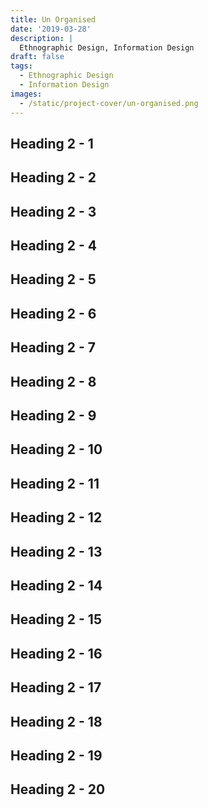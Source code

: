 ```yaml
---
title: Un Organised
date: '2019-03-28'
description: |
  Ethnographic Design, Information Design
draft: false
tags:
  - Ethnographic Design
  - Information Design
images:
  - /static/project-cover/un-organised.png
---
```


## Heading 2 - 1

## Heading 2 - 2

## Heading 2 - 3

## Heading 2 - 4

## Heading 2 - 5

## Heading 2 - 6

## Heading 2 - 7

## Heading 2 - 8

## Heading 2 - 9

## Heading 2 - 10

## Heading 2 - 11

## Heading 2 - 12

## Heading 2 - 13

## Heading 2 - 14

## Heading 2 - 15

## Heading 2 - 16

## Heading 2 - 17

## Heading 2 - 18

## Heading 2 - 19

## Heading 2 - 20
